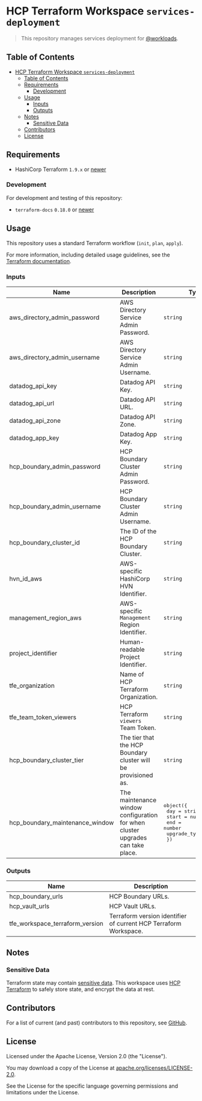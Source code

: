 # HCP Terraform Workspace `services-deployment`

> This repository manages services deployment for [@workloads](https://github.com/workloads).

## Table of Contents

<!-- TOC -->
* [HCP Terraform Workspace `services-deployment`](#hcp-terraform-workspace-services-deployment)
  * [Table of Contents](#table-of-contents)
  * [Requirements](#requirements)
    * [Development](#development)
  * [Usage](#usage)
    * [Inputs](#inputs)
    * [Outputs](#outputs)
  * [Notes](#notes)
    * [Sensitive Data](#sensitive-data)
  * [Contributors](#contributors)
  * [License](#license)
<!-- TOC -->

## Requirements

- HashiCorp Terraform `1.9.x` or [newer](https://developer.hashicorp.com/terraform/downloads)

### Development

For development and testing of this repository:

- `terraform-docs` `0.18.0` or [newer](https://terraform-docs.io/user-guide/installation/)

## Usage

This repository uses a standard Terraform workflow (`init`, `plan`, `apply`).

For more information, including detailed usage guidelines, see the [Terraform documentation](https://developer.hashicorp.com/terraform/cli/commands).

<!-- BEGIN_TF_DOCS -->
### Inputs

| Name | Description | Type | Required |
|------|-------------|------|:--------:|
| aws_directory_admin_password | AWS Directory Service Admin Password. | `string` | yes |
| aws_directory_admin_username | AWS Directory Service Admin Username. | `string` | yes |
| datadog_api_key | Datadog API Key. | `string` | yes |
| datadog_api_url | Datadog API URL. | `string` | yes |
| datadog_api_zone | Datadog API Zone. | `string` | yes |
| datadog_app_key | Datadog App Key. | `string` | yes |
| hcp_boundary_admin_password | HCP Boundary Cluster Admin Password. | `string` | yes |
| hcp_boundary_admin_username | HCP Boundary Cluster Admin Username. | `string` | yes |
| hcp_boundary_cluster_id | The ID of the HCP Boundary Cluster. | `string` | yes |
| hvn_id_aws | AWS-specific HashiCorp HVN Identifier. | `string` | yes |
| management_region_aws | AWS-specific `Management` Region Identifier. | `string` | yes |
| project_identifier | Human-readable Project Identifier. | `string` | yes |
| tfe_organization | Name of HCP Terraform Organization. | `string` | yes |
| tfe_team_token_viewers | HCP Terraform `viewers` Team Token. | `string` | yes |
| hcp_boundary_cluster_tier | The tier that the HCP Boundary cluster will be provisioned as. | `string` | no |
| hcp_boundary_maintenance_window | The maintenance window configuration for when cluster upgrades can take place. | <pre>object({<br>    day          = string<br>    start        = number<br>    end          = number<br>    upgrade_type = string<br>  })</pre> | no |

### Outputs

| Name | Description |
|------|-------------|
| hcp_boundary_urls | HCP Boundary URLs. |
| hcp_vault_urls | HCP Vault URLs. |
| tfe_workspace_terraform_version | Terraform version identifier of current HCP Terraform Workspace. |
<!-- END_TF_DOCS -->

## Notes

### Sensitive Data

Terraform state may contain [sensitive data](https://developer.hashicorp.com/terraform/language/state/sensitive-data). This workspace uses [HCP Terraform](https://developer.hashicorp.com/terraform/cloud-docs) to safely store state, and encrypt the data at rest.

## Contributors

For a list of current (and past) contributors to this repository, see [GitHub](https://github.com/workloads/services-deployment/graphs/contributors).

## License

Licensed under the Apache License, Version 2.0 (the "License").

You may download a copy of the License at [apache.org/licenses/LICENSE-2.0](http://www.apache.org/licenses/LICENSE-2.0).

See the License for the specific language governing permissions and limitations under the License.
